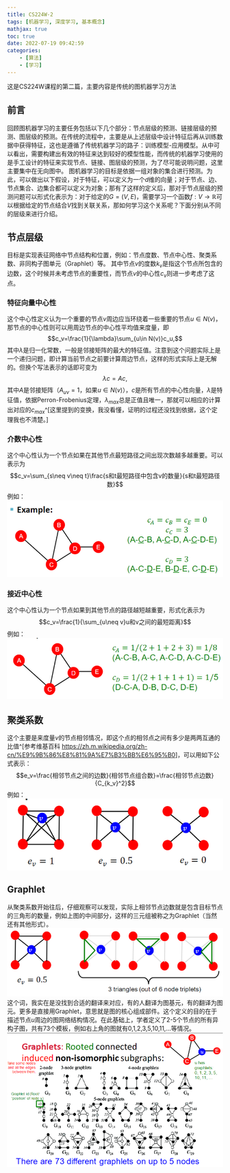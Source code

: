 ```yaml
---
title: CS224W-2
tags: [机器学习, 深度学习, 基本概念]
mathjax: true
toc: true
date: 2022-07-19 09:42:59
categories:
    - [算法]
    - [学习]
---
```

这是CS224W课程的第二篇，主要内容是传统的图机器学习方法
<!-- more -->
## 前言

回顾图机器学习的主要任务包括以下几个部分：节点层级的预测、链接层级的预测、图层级的预测。在传统的流程中，主要是从上述层级中设计特征后再从训练数据中获得特征，这也是遵循了传统机器学习的路子：训练模型-应用模型。从中可以看出，需要构建出有效的特征来达到较好的模型性能，而传统的机器学习使用的是手工设计的特征来实现节点、链接、图层级的预测，为了尽可能说明问题，这里主要集中在无向图中。
图机器学习的目标是依据一组对象的集合进行预测。为此，可以做出以下假设，对于特征，可以定义为一个$d$维的向量；对于节点、边、节点集合、边集合都可以定义为对象；那有了这样的定义后，那对于节点层级的预测问题可以形式化表示为：对于给定的$G=(V,E)$，需要学习一个函数$f:V\rightarrow \mathbb{R}$可以根据给定的节点结合$V$找到关联关系，那如何学习这个关系呢？下面分别从不同的层级来进行介绍。

## 节点层级

目标是实现表征网络中节点结构和位置，例如：节点度数、节点中心性、聚类系数、非同构子图单元（Graphlet）等。
其中节点$v$的度数$k_v$是指这个节点所包含的边数，这个时候并未考虑节点的重要性，而节点$v$的中心性$c_v$则进一步考虑了这点。

### 特征向量中心性

这个中心性定义认为一个重要的节点$v$周边应当环绕着一些重要的节点$u\in N(v)$，那节点的中心性则可以用周边节点的中心性平均值来度量，即
$$c_v=\frac{1}{\lambda}\sum_{u\in N(v)}c_u,$$其中$\lambda$是归一化常数，一般是邻接矩阵的最大的特征值。注意到这个问题实际上是一个递归问题，即计算当前节点之前要计算周边节点，这样的形式实际上是无解的。但换个写法表示的话即可变为$$\lambda c=Ac,$$其中$A$是邻接矩阵（$A_{uv}=1$，如果$u\in N(v)$），$c$是所有节点的中心性向量，$\lambda$是特征值，依据Perron-Frobenius定理，$\lambda_{max}$总是正值且唯一，那就可以相应的计算出对应的$c_{max}$^[这里提到的变换，我没看懂，证明的过程还没找到依据，这个定理我也不清楚。]

### 介数中心性

这个中心性认为一个节点如果在其他节点最短路径之间出现次数越多越重要。可以表示为$$c_v=\sum_{s\neq v\neq t}\frac{s和t最短路径中包含v的数量}{s和t最短路径数}$$例如：
![介数中心性](https://raw.githubusercontent.com/Waynehfut/blog/img/img/20220719172817.png)

### 接近中心性

这个中心性认为一个节点如果到其他节点的路径越短越重要，形式化表示为$$c_v=\frac{1}{\sum_{u\neq v}u和v之间的最短距离}$$例如：
![接近中心性](https://raw.githubusercontent.com/Waynehfut/blog/img/img/20220719173441.png)

## 聚类系数

这个主要是来度量$v$的节点相邻情况，即这个点的相邻点之间有多少是两两互通的比值^[参考维基百科 <https://zh.m.wikipedia.org/zh-cn/%E9%9B%86%E8%81%9A%E7%B3%BB%E6%95%B0>]，可以用如下公式表示：$$e_v=\frac{相邻节点之间的边数}{相邻节点组合数}=\frac{相邻节点边数}{C_{k_v}^2}$$
例如：
![相邻节点](https://raw.githubusercontent.com/Waynehfut/blog/img/img/20220719203356.png)

## Graphlet

从聚类系数开始往后，仔细观察可以发现，实际上相邻节点边数就是包含目标节点的三角形的数量，例如上图的中间部分，这样的三元组被称之为Graphlet（当然还有其他形式）。
![Graphlet](https://raw.githubusercontent.com/Waynehfut/blog/img/img/20220719211203.png)
这个词，我实在是没找到合适的翻译来对应，有的人翻译为图基元，有的翻译为图元。更多是直接用Graphlet，意思就是图的核心组成部件。这个定义的目的在于描述节点$u$周边的图网络结构情况。在此基础上，学者定义了2-5个节点的所有异构子图，共有73个模板，例如右上角的图就有0,1,2,3,5,10,11,...等情况。
![](https://raw.githubusercontent.com/Waynehfut/blog/img/img/20220719212530.png)